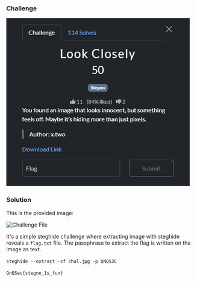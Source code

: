 ### Challenge

![Challenge](./challenge.png)


### Solution


This is the provided image:


![Challenge File](./chal.png)

It's a simple steghide challenge where extracting image with steghide reveals a `flag.txt` file. The passphrase to extract the flag is written on the image as text.

`steghide --extract -sf chal.jpg -p QNQS3C`

`QnQSec{stegno_1s_fun}`